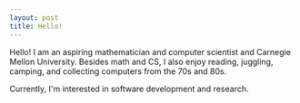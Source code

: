 ```yaml
---
layout: post
title: Hello!
---
```


Hello! I am an aspiring mathematician and computer scientist and Carnegie Mellon University.
Besides math and CS, I also enjoy reading, juggling, camping, and collecting computers from the 70s and 80s.

Currently, I'm interested in software development and research.
